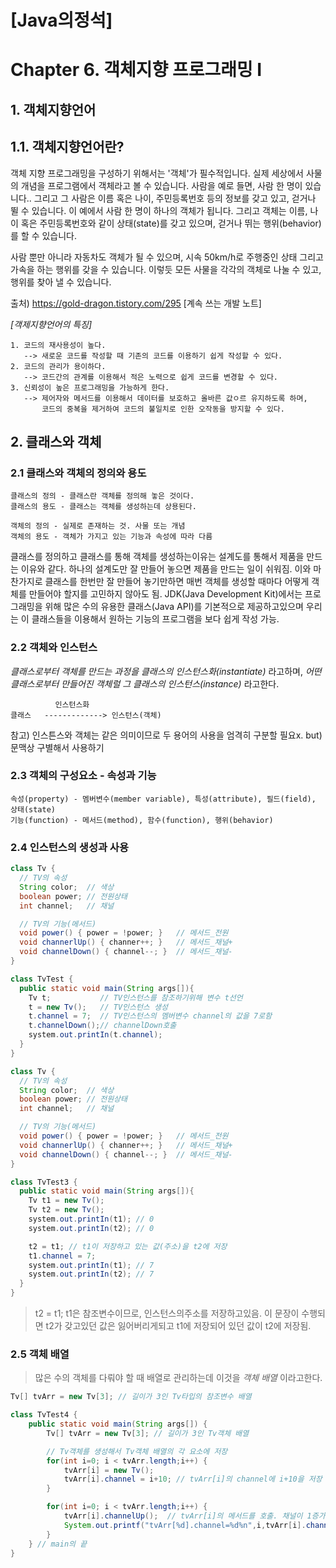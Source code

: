 [Java의정석]
======================
# Chapter 6. 객체지향 프로그래밍 Ⅰ
## 1. 객체지향언어
## 1.1. 객체지향언어란?
객체 지향 프로그래밍을 구성하기 위해서는 '객체'가 필수적입니다. 실제 세상에서 사물의 개념을 프로그램에서 객체라고 볼 수 있습니다. 사람을 예로 들면, 사람 한 명이 있습니다.. 그리고 그 사람은 이름 혹은 나이, 주민등록번호 등의 정보를 갖고 있고, 걷거나 뛸 수 있습니다. 이 예에서 사람 한 명이 하나의 객체가 됩니다. 그리고 객체는 이름, 나이 혹은 주민등록번호와 같이 상태(state)를 갖고 있으며, 걷거나 뛰는 행위(behavior)를 할 수 있습니다.

사람 뿐만 아니라 자동차도 객체가 될 수 있으며, 시속 50km/h로 주행중인 상태 그리고 가속을 하는 행위를 갖을 수 있습니다. 이렇듯 모든 사물을 각각의 객체로 나눌 수 있고, 행위를 찾아 낼 수 있습니다.

출처) https://gold-dragon.tistory.com/295 [계속 쓰는 개발 노트]

_[객제지향언어의 특징]_
```
1. 코드의 재사용성이 높다.
   --> 새로운 코드를 작성할 때 기존의 코드를 이용하기 쉽게 작성할 수 있다.
2. 코드의 관리가 용이하다.
   --> 코드간의 관계를 이용해서 적은 노력으로 쉽게 코드를 변경할 수 있다.
3. 신뢰성이 높은 프로그래밍을 가능하게 한다.
   --> 제어자와 메서드를 이용해서 데이터를 보호하고 올바른 값ㅇ르 유지하도록 하며,
       코드의 중복을 제거하여 코드의 불일치로 인한 오작동을 방지할 수 있다.
```


## 2. 클래스와 객체
### 2.1 클래스와 객체의 정의와 용도
```
클래스의 정의 - 클래스란 객체를 정의해 놓은 것이다.
클래스의 용도 - 클래스는 객체를 생성하는데 상용된다.
```
```
객체의 정의 - 실제로 존재하는 것. 사물 또는 개념
객체의 용도 - 객체가 가지고 있는 기능과 속성에 따라 다름
```
클래스를 정의하고 클래스를 통해 객체를 생성하는이유는 설계도를 통해서 제품을 만드는 이유와 같다.
하나의 설계도만 잘 만들어 놓으면 제품을 만드는 일이 쉬워짐.
이와 마찬가지로 클래스를 한번만 잘 만들어 놓기만하면 매번 객체를 생성할 때마다
어떻게 객체를 만들어야 할지를 고민하지 않아도 됨.
JDK(Java Development Kit)에서는 프로그래밍을 위해 많은 수의 유용한 클래스(Java API)를 기본적으로 제공하고있으며 우리는 이 클래스들을 이용해서 원하는 기능의 프로그램을 보다 쉽게 작성 가능.

### 2.2 객체와 인스턴스
_클래스로부터 객체를 만드는 과정을 클래스의 인스턴스화(instantiate)_ 라고하며, _어떤 클래스로부터 만들어진 객체럴 그 클래스의 인스턴스(instance)_ 라고한다.
```
          인스턴스화
클래스   -------------> 인스턴스(객체)
```
참고) 인스튼스와 객체는 같은 의미이므로 두 용어의 사용을 엄격히 구분할 필요x. but)문맥상 구별해서 사용하기

### 2.3 객체의 구성요소 - 속성과 기능
```
속성(property) - 멤버변수(member variable), 특성(attribute), 필드(field), 상태(state)
기능(function) - 메서드(method), 함수(function), 행위(behavior)
```

### 2.4 인스턴스의 생성과 사용
```java
class Tv {
  // TV의 속성
  String color;  // 색상
  boolean power; // 전원상태
  int channel;   // 채널

  // TV의 기능(메서드)
  void power() { power = !power; }   // 메서드_전원
  void channerlUp() { channer++; }   // 메서드_채널+
  void channelDown() { channel--; }  // 메서드_채널-
}

class TvTest {
  public static void main(String args[]){
    Tv t;           // TV인스턴스를 참조하기위해 변수 t선언
    t = new Tv();   // TV인스턴스 생성
    t.channel = 7;  // TV인스턴스의 멤버변수 channel의 값을 7로함
    t.channelDown();// channelDown호출
    system.out.printIn(t.channel);
  }
}
```

```java
class Tv {
  // TV의 속성
  String color;  // 색상
  boolean power; // 전원상태
  int channel;   // 채널

  // TV의 기능(메서드)
  void power() { power = !power; }   // 메서드_전원
  void channerlUp() { channer++; }   // 메서드_채널+
  void channelDown() { channel--; }  // 메서드_채널-
}

class TvTest3 {
  public static void main(String args[]){
    Tv t1 = new Tv();
    Tv t2 = new Tv();
    system.out.printIn(t1); // 0
    system.out.printIn(t2); // 0

    t2 = t1; // t1이 저장하고 있는 값(주소)을 t2에 저장
    t1.channel = 7;
    system.out.printIn(t1); // 7
    system.out.printIn(t2); // 7
  }
}
```
> t2 = t1;
> t1은 참조변수이므로, 인스턴스의주소를 저장하고있음.
> 이 문장이 수행되면 t2가 갖고있던 값은 잃어버리게되고 t1에 저장되어 있던 값이 t2에 저장됨.

### 2.5 객체 배열
> 많은 수의 객체를 다뤄야 할 때 배열로 관리하는데 이것을 _객체 배열_ 이라고한다.
```java
Tv[] tvArr = new Tv[3]; // 길이가 3인 Tv타입의 참조변수 배열
```
```java
class TvTest4 {
	public static void main(String args[]) {
		Tv[] tvArr = new Tv[3]; // 길이가 3인 Tv객체 배열

		// Tv객체를 생성해서 Tv객체 배열의 각 요소에 저장
		for(int i=0; i < tvArr.length;i++) {
			tvArr[i] = new Tv();
			tvArr[i].channel = i+10; // tvArr[i]의 channel에 i+10을 저장
		}

		for(int i=0; i < tvArr.length;i++) {
			tvArr[i].channelUp();  // tvArr[i]의 메서드를 호출. 채널이 1증가
			System.out.printf("tvArr[%d].channel=%d%n",i,tvArr[i].channel);
		}
	} // main의 끝
}
```
